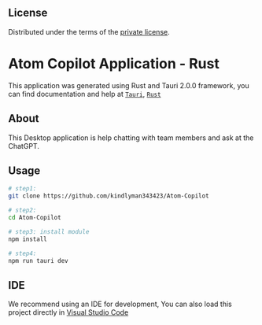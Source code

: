 ## License

Distributed under the terms of the [private license](LICENSE).

# Atom Copilot Application - Rust

This application was generated using Rust and Tauri 2.0.0 framework, you can find documentation and help at
[`Tauri`](https://tauri.app/), [`Rust`](https://www.rust-lang.org/)

## About

This Desktop application is help chatting with team members and ask at the ChatGPT.

## Usage

```bash
# step1:
git clone https://github.com/kindlyman343423/Atom-Copilot

# step2:
cd Atom-Copilot

# step3: install module
npm install

# step4:
npm run tauri dev

```

## IDE

We recommend using an IDE for development, You can also load this project directly in [Visual Studio Code](https://code.visualstudio.com)

